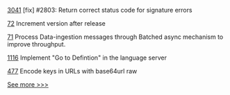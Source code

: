 
[3041](https://github.com/hyperledger/iroha/pull/3041) [fix] #2803: Return correct status code for signature errors

[72](https://github.com/hyperledger-labs/hlf-connector/pull/72) Increment version after release

[71](https://github.com/hyperledger-labs/hlf-connector/pull/71) Process Data-ingestion messages through Batched async mechanism to improve throughput.

[1116](https://github.com/hyperledger/solang/pull/1116) Implement "Go to Defintion" in the language server

[477](https://github.com/hyperledger-labs/orion-server/pull/477) Encode keys in URLs with base64url raw


[See more >>>](https://start-here.hyperledger.org/pull-requests)
